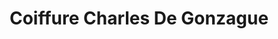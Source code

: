 ---
title: "Coiffure Charles De Gonzague"
url: /charleville-mezieres/coiffure-charles-de-gonzague/
shop: Friseur
---